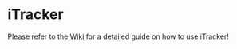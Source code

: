 # iTracker
Please refer to the [Wiki](https://www.github.com/HackintoshMan/iTracker/wiki) for a detailed guide on how to use iTracker!

